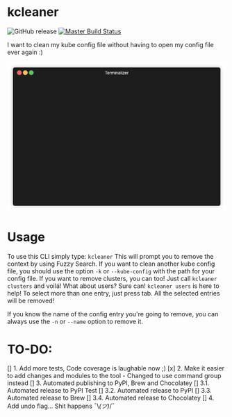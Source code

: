 # kcleaner
![GitHub release](https://img.shields.io/github/release/gcarrarom/kubeconfig-cleaner-cli.svg)
[![Master Build Status](https://dev.azure.com/FancyWhale/FancyWhale/_apis/build/status/kcleaner%20CI?branchName=master)](https://dev.azure.com/FancyWhale/FancyWhale/_build/latest?definitionId=2&branchName=master)

I want to clean my kube config file without having to open my config file ever again :)

<p align="center">
  <img src="https://github.com/gcarrarom/kubeconfig-cleaner-cli/raw/master/render1557878856917.gif">
</p>

# Usage

To use this CLI simply type:
`kcleaner`
This will prompt you to remove the context by using Fuzzy Search.
If you want to clean another kube config file, you should use the option `-k` or `--kube-config` with the path for your config file.
If you want to remove clusters, you can too! Just call `kcleaner clusters` and voilá!
What about users? Sure can! `kcleaner users` is here to help!
To select more than one entry, just press tab. All the selected entries will be removed!

If you know the name of the config entry you're going to remove, you can always use the `-n` or `--name` option to remove it.


# TO-DO:

[] 1. Add more tests, Code coverage is laughable now ;)
[x] 2. Make it easier to add changes and modules to the tool - Changed to use command group instead
[] 3. Automated publishing to PyPI, Brew and Chocolatey
  [] 3.1. Automated release to PyPI Test
  [] 3.2. Automated release to PyPI
  [] 3.3. Automated release to Brew
  [] 3.4. Automated release to Chocolatey
[] 4. Add undo flag... Shit happens ¯\\_(ツ)_/¯
